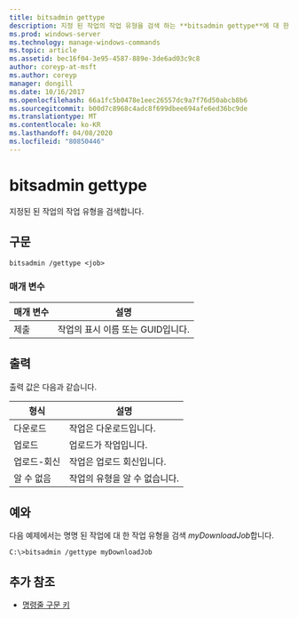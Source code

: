```yaml
---
title: bitsadmin gettype
description: 지정 된 작업의 작업 유형을 검색 하는 **bitsadmin gettype**에 대 한 Windows 명령 항목입니다.
ms.prod: windows-server
ms.technology: manage-windows-commands
ms.topic: article
ms.assetid: bec16f04-3e95-4587-889e-3de6ad03c9c8
author: coreyp-at-msft
ms.author: coreyp
manager: dongill
ms.date: 10/16/2017
ms.openlocfilehash: 66a1fc5b0478e1eec26557dc9a7f76d50abcb8b6
ms.sourcegitcommit: b00d7c8968c4adc8f699dbee694afe6ed36bc9de
ms.translationtype: MT
ms.contentlocale: ko-KR
ms.lasthandoff: 04/08/2020
ms.locfileid: "80850446"
---
```

# <a name="bitsadmin-gettype"></a>bitsadmin gettype

지정된 된 작업의 작업 유형을 검색합니다.

## <a name="syntax"></a>구문

```
bitsadmin /gettype <job>
```

### <a name="parameters"></a>매개 변수

| 매개 변수 | 설명 |
| -------------- | -------------- |
| 제출 | 작업의 표시 이름 또는 GUID입니다. |

## <a name="output"></a>출력

출력 값은 다음과 같습니다.

| 형식 | 설명 |
| --------------- | ----------- |
| 다운로드 | 작업은 다운로드입니다. |
| 업로드 | 업로드가 작업입니다. |
| 업로드-회신 | 작업은 업로드 회신입니다. |
| 알 수 없음 | 작업의 유형을 알 수 없습니다. |

## <a name="examples"></a><a name=BKMK_examples></a>예와

다음 예제에서는 명명 된 작업에 대 한 작업 유형을 검색 *myDownloadJob*합니다.

```
C:\>bitsadmin /gettype myDownloadJob
```

## <a name="additional-references"></a>추가 참조

- [명령줄 구문 키](command-line-syntax-key.md)